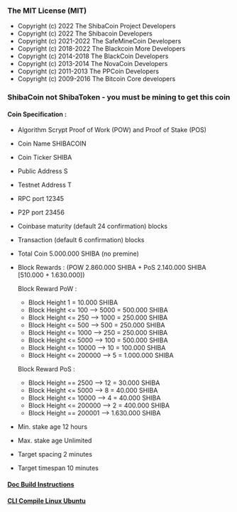 ### The MIT License (MIT)

* Copyright (c) 2022 The ShibaCoin Project Developers
* Copyright (c) 2022 The Shibacoin Developers
* Copyright (c) 2021-2022 The SafeMineCoin Developers
* Copyright (c) 2018-2022 The Blackcoin More Developers
* Copyright (c) 2014-2018 The BlackCoin Developers
* Copyright (c) 2013-2014 The NovaCoin Developers
* Copyright (c) 2011-2013 The PPCoin Developers
* Copyright (c) 2009-2016 The Bitcoin Core developers

<!--
**Fast. Simple. Secure. The Global Crypto Payment** is a ✨ _special_ ✨ repository because its `README.md` (this file) appears on your GitHub profile.

Here are some ideas to get you started:

- 🔭 I’m currently working on ...
- 🌱 I’m currently learning ...
- 👯 I’m looking to collaborate on ...
- 🤔 I’m looking for help with ...
- 💬 Ask me about ...
- 📫 How to reach me: ...
- 😄 Pronouns: ...
- ⚡ Fun fact: ...
-->
### ShibaCoin not ShibaToken - you must be mining to get this coin

#### Coin Specification :
* Algorithm    Scrypt Proof of Work (POW) and Proof of Stake (POS)
* Coin Name    SHIBACOIN
* Coin Ticker  SHIBA
* Public Address  S
* Testnet Address T
* RPC port	12345
* P2P port	23456
* Coinbase maturity (default 24 confirmation) blocks
* Transaction (default 6 confirmation) blocks

* Total Coin 5.000.000 SHIBA (no premine)
* Block Rewards : (POW 2.860.000 SHIBA + PoS 2.140.000 SHIBA [510.000 + 1.630.000])
	
	Block Reward PoW : 
	* Block Height 1 = 10.000 SHIBA
	* Block Height <= 100 --> 5000 = 500.000 SHIBA
	* Block Height <= 250 --> 1000 = 250.000 SHIBA
	* Block Height <= 500 --> 500 = 250.000 SHIBA
	* Block Height <= 1000 --> 250 = 250.000 SHIBA
	* Block Height <= 5000 --> 100 = 500.000 SHIBA
	* Block Height <= 10000 --> 10 = 100.000 SHIBA
	* Block Height <= 200000 --> 5 = 1.000.000 SHIBA

	Block Reward PoS : 
	* Block Height == 2500 --> 12 = 30.000 SHIBA
	* Block Height <= 5000 --> 8 = 40.000 SHIBA
	* Block Height <= 10000 --> 4 = 40.000 SHIBA
	* Block Height <= 200000 --> 2 = 400.000 SHIBA
	* Block Height == 200001 --> 1.630.000 SHIBA
*  Min. stake age   12 hours
*  Max. stake age   Unlimited
* Target spacing    2 minutes
* Target timespan   10 minutes

#### [Doc Build Instructions](https://github.com/shibacoinproject/shibacoin/tree/master/doc)
#### [CLI Compile Linux Ubuntu](https://github.com/shibacoinproject/shibacoin/wiki/CLI-Compile-Linux-Ubuntu-18.04-or-20.04-LTS)


